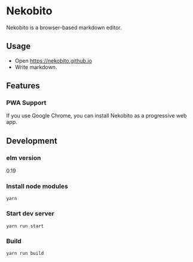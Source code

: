 # Nekobito
Nekobito is a browser-based markdown editor.

## Usage
* Open https://nekobito.github.io
* Write markdown.

## Features
### PWA Support
If you use Google Chrome, you can install Nekobito as a progressive web app.

## Development

### elm version
0.19

### Install node modules
```
yarn
```

### Start dev server


```
yarn run start
```

### Build
```
yarn run build
```
